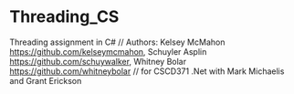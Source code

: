 # Threading_CS
Threading assignment in C#
// Authors: Kelsey McMahon https://github.com/kelseymcmahon, Schuyler Asplin https://github.com/schuywalker, Whitney Bolar https://github.com/whitneybolar
// for CSCD371 .Net with Mark Michaelis and Grant Erickson
